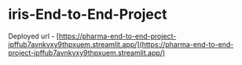 # iris-End-to-End-Project

Deployed url - [https://pharma-end-to-end-project-jpffub7avnkvxy9thpxuem.streamlit.app/](https://pharma-end-to-end-project-jpffub7avnkvxy9thpxuem.streamlit.app/)